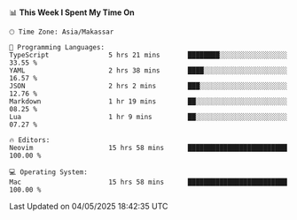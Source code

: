 <!--START_SECTION:waka-->
📊 **This Week I Spent My Time On** 

```text
🕑︎ Time Zone: Asia/Makassar

💬 Programming Languages: 
TypeScript               5 hrs 21 mins       ████████░░░░░░░░░░░░░░░░░   33.55 % 
YAML                     2 hrs 38 mins       ████░░░░░░░░░░░░░░░░░░░░░   16.57 % 
JSON                     2 hrs 2 mins        ███░░░░░░░░░░░░░░░░░░░░░░   12.76 % 
Markdown                 1 hr 19 mins        ██░░░░░░░░░░░░░░░░░░░░░░░   08.25 % 
Lua                      1 hr 9 mins         ██░░░░░░░░░░░░░░░░░░░░░░░   07.27 % 

🔥 Editors: 
Neovim                   15 hrs 58 mins      █████████████████████████   100.00 % 

💻 Operating System: 
Mac                      15 hrs 58 mins      █████████████████████████   100.00 % 
```


 Last Updated on 04/05/2025 18:42:35 UTC
<!--END_SECTION:waka-->
